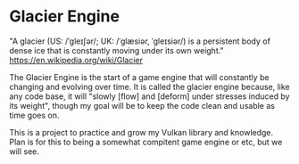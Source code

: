 # Glacier Engine
"A glacier (US: /ˈɡleɪʃər/; UK: /ˈɡlæsiər, ˈɡleɪsiər/) is a persistent body of dense ice that is constantly moving under its own weight."
 https://en.wikipedia.org/wiki/Glacier

The Glacier Engine is the start of a game engine that will constantly be changing and evolving over time. It is called the glacier engine because, like any code base, it will "slowly [flow] and [deform] under stresses induced by its weight", though my goal will be to keep the code clean and usable as time goes on.

This is a project to practice and grow my Vulkan library and knowledge. Plan is for this to being a somewhat compitent game engine or etc, but we will see.
